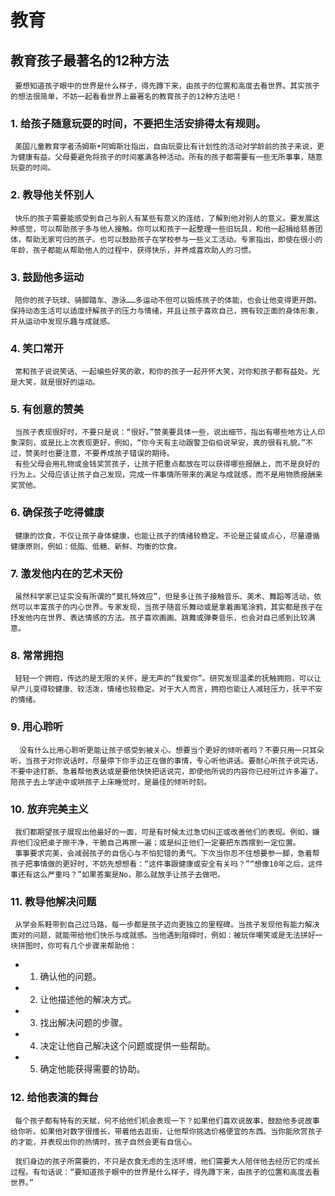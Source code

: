# 教育



## 教育孩子最著名的12种方法

	 要想知道孩子眼中的世界是什么样子，得先蹲下来，由孩子的位置和高度去看世界。其实孩子的想法很简单，不妨一起看看世界上最著名的教育孩子的12种方法吧！

### 1.	给孩子随意玩耍的时间，不要把生活安排得太有规则。
	 美国儿童教育学者汤姆斯•阿姆斯壮指出，自由玩耍比有计划性的活动对学龄前的孩子来说，更为健康有益。父母要避免将孩子的时间塞满各种活动。所有的孩子都需要有一些无所事事，随意玩耍的时间。

### 2.	教导他关怀别人
	 快乐的孩子需要能感受到自己与别人有某些有意义的连结，了解到他对别人的意义。要发展这种感觉，可以帮助孩子多与他人接触。你可以和孩子一起整理一些旧玩具，和他一起捐给慈善团体，帮助无家可归的孩子。也可以鼓励孩子在学校参与一些义工活动。专家指出，即使在很小的年龄，孩子都能从帮助他人的过程中，获得快乐，并养成喜欢助人的习惯。

### 3.	鼓励他多运动
	 陪你的孩子玩球、骑脚踏车、游泳……多运动不但可以锻炼孩子的体能，也会让他变得更开朗。保持动态生活可以适度纾解孩子的压力与情绪，并且让孩子喜欢自己，拥有较正面的身体形象，并从运动中发现乐趣与成就感。

### 4.	笑口常开
	 常和孩子说说笑话、一起编些好笑的歌，和你的孩子一起开怀大笑，对你和孩子都有益处。光是大笑，就是很好的运动。

### 5.	有创意的赞美
	 当孩子表现很好时，不要只是说：“很好。”赞美要具体一些，说出细节，指出有哪些地方让人印象深刻，或是比上次表现更好，例如，“你今天有主动跟警卫伯伯说早安，真的很有礼貌。”不过，赞美时也要注意，不要养成孩子错误的期待。
	 有些父母会用礼物或金钱奖赏孩子，让孩子把重点都放在可以获得哪些报酬上，而不是良好的行为上。父母应该让孩子自己发现，完成一件事情所带来的满足与成就感，而不是用物质报酬来奖赏他。

### 6.	确保孩子吃得健康
	 健康的饮食，不仅让孩子身体健康，也能让孩子的情绪较稳定。不论是正餐或点心，尽量遵循健康原则，例如：低脂、低糖、新鲜、均衡的饮食。

### 7.	激发他内在的艺术天份
	 虽然科学家已证实没有所谓的“莫扎特效应”，但是多让孩子接触音乐、美术、舞蹈等活动，依然可以丰富孩子的内心世界。专家发现，当孩子随音乐舞动或是拿着画笔涂鸦，其实都是孩子在抒发他内在世界、表达情感的方法。孩子喜欢画画、跳舞或弹奏音乐，也会对自己感到比较满意。

### 8.	常常拥抱
	 轻轻一个拥抱，传达的是无限的关怀，是无声的“我爱你”。研究发现温柔的抚触拥抱，可以让早产儿变得较健康、较活泼，情绪也较稳定。对于大人而言，拥抱也能让人减轻压力，抚平不安的情绪。

### 9.	用心聆听
	  没有什么比用心聆听更能让孩子感受到被关心。想要当个更好的倾听者吗？不要只用一只耳朵听，当孩子对你说话时，尽量停下你手边正在做的事情，专心听他讲话。要耐心听孩子说完话，不要中途打断、急着帮他表达或是要他快快把话说完，即使他所说的内容你已经听过许多遍了。陪孩子去上学途中或哄孩子上床睡觉时，是最佳的倾听时刻。

### 10.	放弃完美主义
	 我们都期望孩子展现出他最好的一面，可是有时候太过急切纠正或改善他们的表现。例如，嫌弃他们没把桌子擦干净，干脆自己再擦一遍；或是纠正他们一定要把东西摆到一定位置。
	 事事要求完美，会减弱孩子的自信心与不怕犯错的勇气。下次当你忍不住想要参一脚，急着帮孩子把事情做的更好时，不妨先想想看：“这件事跟健康或安全有关吗？”“想像10年之后，这件事还有这么严重吗？”如果答案是No，那么就放手让孩子去做吧。
### 11.	教导他解决问题
	 从学会系鞋带到自己过马路，每一步都是孩子迈向更独立的里程碑。当孩子发现他有能力解决面对的问题，就能带给他们快乐与成就感。当他遇到阻碍时，例如：被玩伴嘲笑或是无法拼好一块拼图时，你可有几个步骤来帮助他：
* 1)	确认他的问题。
* 2)	让他描述他的解决方式。
* 3)	找出解决问题的步骤。
* 4)	决定让他自己解决这个问题或提供一些帮助。
* 5)	确定他能获得需要的协助。

### 12.	给他表演的舞台
	 每个孩子都有特有的天赋，何不给他们机会表现一下？如果他们喜欢说故事，鼓励他多说故事给你听。如果他对数字很擅长，带着他去逛街，让他帮你挑选价格便宜的东西。当你能欣赏孩子的才能，并表现出你的热情时，孩子自然会更有自信心。

	 我们身边的孩子所需要的，不只是衣食无虑的生活环境，他们需要大人陪伴他去经历它的成长过程。有句话说：“要知道孩子眼中的世界是什么样子，得先蹲下来，由孩子的位置和高度去看世界。”


